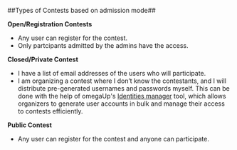 ##Types of Contests based on admission mode##

**Open/Registration Contests**
+ Any user can register for the contest.
+ Only partcipants admitted by the admins have the access.

**Closed/Private Contest**
+ I have a list of email addresses of the users who will participate.
+ I am organizing a contest where I don’t know the contestants, and I will distribute pre-generated usernames and passwords myself. This can be done with the help of omegaUp's [Identities manager](https://blog.omegaup.com/features/docentes/administracion-de-identidades/#cómo-funciona-la-administración-de-identidades) tool, which allows organizers to generate user accounts in bulk and manage their access to contests efficiently. 

**Public Contest**
+ Any user can register for the contest and anyone can participate.
